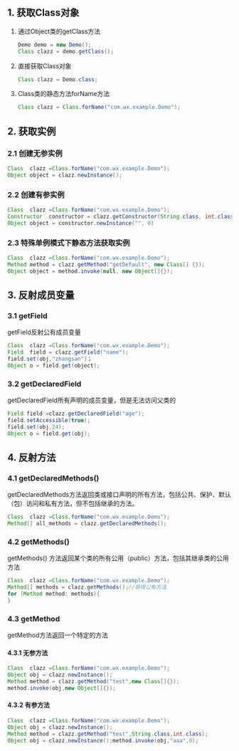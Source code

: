 ## 1. 获取Class对象

1. 通过Object类的getClass方法

   ```java
   Demo demo = new Demo();
   Class clazz = demo.getClass();
   ```

2. 直接获取Class对象

   ```java
   Class clazz = Demo.class;
   ```

3. Class类的静态方法forName方法
	
   ```java
   Class clazz = Class.forName("com.wx.example.Demo");
   ```

## 2. 获取实例

### 2.1 创建无参实例

```java
Class  clazz =Class.forName("com.wx.example.Demo");
Object object = clazz.newInstance();
```

### 2.2 创建有参实例

```java
Class  clazz =Class.forName("com.wx.example.Demo");
Constructor  constructor = clazz.getConstructor(String.class, int.class);
Object object = constructor.newInstance("", 0)
```

### 2.3 特殊单例模式下静态方法获取实例

```java
Class  clazz =Class.forName("com.wx.example.Demo");
Method method = clazz.getMethod("getDefault", new Class[] {});
Object object = method.invoke(null, new Object[]{});
```

## 3. 反射成员变量

### 3.1 getField

getField反射公有成员变量

```java
Class  clazz =Class.forName("com.wx.example.Demo");
Field  field = clazz.getField("name");
field.set(obj,"zhangsan")；
Object o = field.get(object);
```

### 3.2 getDeclaredField

getDeclaredField所有声明的成员变量，但是无法访问父类的

```java
Field field =clazz.getDeclaredField("age");
field.setAccessible(true);
field.set(obj,24);
Object o = field.get(obj);
```

## 4. 反射方法

### 4.1 getDeclaredMethods() 

getDeclaredMethods方法返回类或接口声明的所有方法，包括公共、保护、默认（包）访问和私有方法，但不包括继承的方法。

```java
Class  clazz =Class.forName("com.wx.example.Demo");
Method[] all_methods = clazz.getDeclaredMethods();
```

### 4.2 getMethods()

getMethods() 方法返回某个类的所有公用（public）方法，包括其继承类的公用方法

```java
Class  clazz =Class.forName("com.wx.example.Demo");
Method[] methods = clazz.getMethods();//获得公有方法
for (Method method: methods){
}
```

### 4.3 getMethod

getMethod方法返回一个特定的方法

#### 4.3.1 无参方法

```java
Class  clazz =Class.forName("com.wx.example.Demo");
Object obj = clazz.newInstance();
Method method = clazz.getMethod("test",new Class[]{});
method.invoke(obj,new Object[]{});
```

#### 4.3.2 有参方法

```java
Class  clazz =Class.forName("com.wx.example.Demo");
Object obj = clazz.newInstance();
Method method = clazz.getMethod("test",String.class,int.class);
Object obj = clazz.newInstance();method.invoke(obj,"aaa",0);
```